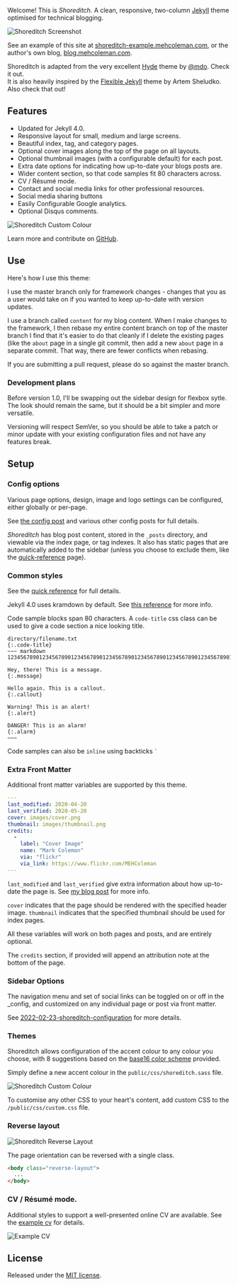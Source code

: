 Welcome! This is *Shoreditch*. A clean, responsive, two-column
[Jekyll](http://jekyllrb.com) theme optimised for technical blogging.

![Shoreditch Screenshot](/public/images/shoreditch/shoreditch_index_screen.png)

See an example of this site at
[shoreditch-example.mehcoleman.com](https://blog-example.mehcoleman.com/),
or the author's own blog, [blog.mehcoleman.com](https://blog.mehcoleman.com/).

Shoreditch is adapted from the very excellent [Hyde](http://hyde.getpoole.com)
theme by [@mdo](https://twitter.com/mdo). Check it out. <br>
It is also heavily inspired by the [Flexible
Jekyll](https://github.com/artemsheludko/flexible-jekyll) theme by Artem
Sheludko. Also check that out!

## Features
* Updated for Jekyll 4.0.
* Responsive layout for small, medium and large screens.
* Beautiful index, tag, and category pages.
* Optional cover images along the top of the page on all layouts.
* Optional thumbnail images (with a configurable default) for each post.
* Extra date options for indicating how up-to-date your blogs posts are.
* Wider content section, so that code samples fit 80 characters across.
* CV / Résumé mode.
* Contact and social media links for other professional resources.
* Social media sharing buttons
* Easily Configurable Google analytics.
* Optional Disqus comments.

![Shoreditch Custom Colour](/public/images/shoreditch/shoreditch_post_screen.png)

Learn more and contribute on [GitHub](https://github.com/MEHColeman/shoreditch).

## Use
Here's how I use this theme:

I use the master branch only for framework changes - changes that you as a user
would take on if you wanted to keep up-to-date with version updates.

I use a branch called `content` for my blog content. When I make changes to
the framework, I then rebase my entire content branch on top of the master
branch I find that it's easier to do that cleanly if I delete the existing pages
(like the `about` page in a single git commit, then add a new `about` page in a
separate commit. That way, there are fewer conflicts when rebasing.

If you are submitting a pull request, please do so against the master branch.

### Development plans
Before version 1.0, I'll be swapping out the sidebar design for flexbox sytle.
The look should remain the same, but it should be a bit simpler and more versatile.

Versioning will respect SemVer, so you should be able to take a patch or minor
update with your existing configuration files and not have any features break.

## Setup

### Config options

Various page options, design, image and logo settings can be configured, either
globally or per-page.

See [the config post](_posts/2022-02-23-shoreditch-configuration.md) and
various other config posts for full details.

*Shoreditch* has blog post content, stored in the `_posts` directory, and
viewable via the index page, or tag indexes. It also has static pages that are
automatically added to the sidebar (unless you choose to exclude them, like the
[quick-reference](quick-reference.md) page).

### Common styles

See the [quick reference](quick-reference.md) for full details.

Jekyll 4.0 uses kramdown by default. See [this
reference](https://kramdown.gettalong.org/syntax.html) for more info.

Code sample blocks span 80 characters. A `code-title` css
class can be used to give a code section a nice looking
title.

```
directory/filename.txt
{:.code-title}
~~~ markdown
12345678901234567890123456789012345678901234567890123456789012345678901234567890

Hey, there! This is a message.
{:.message}

Hello again. This is a callout.
{:.callout}

Warning! This is an alert!
{:.alert}

DANGER! This is an alarm!
{:.alarm}
~~~
```

Code samples can also be `inline` using backticks `` ` ``

### Extra Front Matter

Additional front matter variables are supported by this theme.

~~~yaml
---
last_modified: 2020-04-20
last_verified: 2020-05-20
cover: images/cover.png
thumbnail: images/thumbnail.png
credits:
  -
    label: "Cover Image"
    name: "Mark Coleman"
    via: "flickr"
    via_link: https://www.flickr.com/MEHColeman
---
~~~

`last_modified` and `last_verified` give extra
information about how up-to-date the page is. See [my blog
post](https://blog.mehcoleman.com/2015/10/11/what-day-is-it/) for more
info.

`cover` indicates that the page should be rendered with the specified
header image.
`thumbnail` indicates that the specified thumbnail should be used for
index pages.

All these variables will work on both pages and posts, and are entirely
optional.

The `credits` section, if provided will append an attribution note at the bottom
of the page.

### Sidebar Options

The navigation menu and set of social links can be toggled on or off in the
_config, and customized on any individual page or post via front matter.

See [2022-02-23-shoreditch-configuration](_posts/2022-02-23-shoreditch-configuration.md) for more details.

### Themes

Shoreditch allows configuration of the accent colour to any colour you choose, with
8 suggestions based on the [base16 color
scheme](https://github.com/chriskempson/base16) provided.

Simply define a new accent colour in the `public/css/shoreditch.sass` file.

![Shoreditch Custom Colour](/public/images/shoreditch/shoreditch_red_index_screen.png)

To customise any other CSS to your heart's content, add custom CSS to the `/public/css/custom.css` file.

### Reverse layout

![Shoreditch Reverse Layout](/public/images/shoreditch/shoreditch_reverse_layout.png)

The page orientation can be reversed with a single class.

```html
<body class="reverse-layout">
  ...
</body>
```

### CV / Résumé mode.

Additional styles to support a well-presented online CV are available. See the
[example cv](/cv.md) for details.

![Example CV](/public/images/shoreditch/shoreditch_cv.png)

## License

Released under the [MIT license](LICENSE.md).
